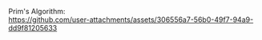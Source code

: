 Prim's Algorithm: <br>
https://github.com/user-attachments/assets/306556a7-56b0-49f7-94a9-dd9f81205633

